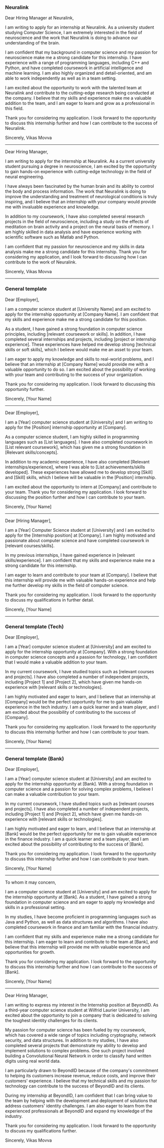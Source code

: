 ### Neuralink

Dear Hiring Manager at Neuralink,

I am writing to apply for an internship at Neuralink. As a university student studying Computer Science, I am extremely interested in the field of neuroscience and the work that Neuralink is doing to advance our understanding of the brain.

I am confident that my background in computer science and my passion for neuroscience make me a strong candidate for this internship. I have experience with a range of programming languages, including C++ and Python, and have completed coursework in artificial intelligence and machine learning. I am also highly organized and detail-oriented, and am able to work independently as well as in a team setting.

I am excited about the opportunity to work with the talented team at Neuralink and contribute to the cutting-edge research being conducted at the company. I believe that my skills and experience make me a valuable addition to the team, and I am eager to learn and grow as a professional in this field.

Thank you for considering my application. I look forward to the opportunity to discuss this internship further and how I can contribute to the success of Neuralink.

Sincerely,
Vikas Movva

---
Dear Hiring Manager,

I am writing to apply for the internship at Neuralink. As a current university student pursuing a degree in neuroscience, I am excited by the opportunity to gain hands-on experience with cutting-edge technology in the field of neural engineering.

I have always been fascinated by the human brain and its ability to control the body and process information. The work that Neuralink is doing to improve the understanding and treatment of neurological conditions is truly inspiring, and I believe that an internship with your company would provide me with invaluable experience and knowledge.

In addition to my coursework, I have also completed several research projects in the field of neuroscience, including a study on the effects of meditation on brain activity and a project on the neural basis of memory. I am highly skilled in data analysis and have experience working with scientific software such as Matlab and Python.

I am confident that my passion for neuroscience and my skills in data analysis make me a strong candidate for this internship. Thank you for considering my application, and I look forward to discussing how I can contribute to the work of Neuralink.

Sincerely, Vikas Movva

---
### General template

Dear [Employer],

I am a computer science student at [University Name] and am excited to apply for the internship opportunity at [Company Name]. I am confident that my skills and experience make me a strong candidate for this position.

As a student, I have gained a strong foundation in computer science principles, including [relevant coursework or skills]. In addition, I have completed several internships and projects, including [project or internship experience]. These experiences have helped me develop strong [technical skills or soft skills], which I believe would make me an asset to your team.

I am eager to apply my knowledge and skills to real-world problems, and I believe that an internship at [Company Name] would provide me with a valuable opportunity to do so. I am excited about the possibility of working with your team and contributing to the success of your organization.

Thank you for considering my application. I look forward to discussing this opportunity further.

Sincerely, [Your Name]

---
Dear [Employer],

I am a [Year] computer science student at [University] and I am writing to apply for the [Position] internship opportunity at [Company].

As a computer science student, I am highly skilled in programming languages such as [List languages]. I have also completed coursework in [List relevant coursework], which has given me a strong foundation in [Relevant skills/concepts].

In addition to my academic experience, I have also completed [Relevant internships/experience], where I was able to [List achievements/skills developed]. These experiences have allowed me to develop strong [Skill] and [Skill] skills, which I believe will be valuable in the [Position] internship.

I am excited about the opportunity to intern at [Company] and contribute to your team. Thank you for considering my application. I look forward to discussing the position further and how I can contribute to your team.

Sincerely, [Your Name]

---
Dear [Hiring Manager],

I am a [Year] Computer Science student at [University] and I am excited to apply for the [Internship position] at [Company]. I am highly motivated and passionate about computer science and have completed coursework in [relevant courses/skills].

In my previous internships, I have gained experience in [relevant skills/experience]. I am confident that my skills and experience make me a strong candidate for this internship.

I am eager to learn and contribute to your team at [Company]. I believe that this internship will provide me with valuable hands-on experience and help me further develop my skills in the field of computer science.

Thank you for considering my application. I look forward to the opportunity to discuss my qualifications in further detail.

Sincerely, [Your Name]

---
### General template (Tech)
Dear [Employer],

I am a [Year] computer science student at [University] and am excited to apply for the internship opportunity at [Company]. With a strong foundation in computer science concepts and a passion for technology, I am confident that I would make a valuable addition to your team.

In my current coursework, I have studied topics such as [relevant courses and projects]. I have also completed a number of independent projects, including [Project 1] and [Project 2], which have given me hands-on experience with [relevant skills or technologies].

I am highly motivated and eager to learn, and I believe that an internship at [Company] would be the perfect opportunity for me to gain valuable experience in the tech industry. I am a quick learner and a team player, and I am excited about the possibility of contributing to the success of [Company].

Thank you for considering my application. I look forward to the opportunity to discuss this internship further and how I can contribute to your team.

Sincerely, [Your Name]

---
### General template (Bank)

Dear [Employer],

I am a [Year] computer science student at [University] and am excited to apply for the internship opportunity at [Bank]. With a strong foundation in computer science and a passion for solving complex problems, I believe I can make a valuable contribution to your team.

In my current coursework, I have studied topics such as [relevant courses and projects]. I have also completed a number of independent projects, including [Project 1] and [Project 2], which have given me hands-on experience with [relevant skills or technologies].

I am highly motivated and eager to learn, and I believe that an internship at [Bank] would be the perfect opportunity for me to gain valuable experience in the finance industry. I am a quick learner and a team player, and I am excited about the possibility of contributing to the success of [Bank].

Thank you for considering my application. I look forward to the opportunity to discuss this internship further and how I can contribute to your team.

Sincerely, [Your Name]

---
To whom it may concern,

I am a computer science student at [University] and am excited to apply for the internship opportunity at [Bank]. As a student, I have gained a strong foundation in computer science and am eager to apply my knowledge and skills in a professional setting.

In my studies, I have become proficient in programming languages such as Java and Python, as well as data structures and algorithms. I have also completed coursework in finance and am familiar with the financial industry.

I am confident that my skills and experience make me a strong candidate for this internship. I am eager to learn and contribute to the team at [Bank], and believe that this internship will provide me with valuable experience and opportunities for growth.

Thank you for considering my application. I look forward to the opportunity to discuss this internship further and how I can contribute to the success of [Bank].

Sincerely, [Your Name]

---
Dear Hiring Manager,

I am writing to express my interest in the Internship position at BeyondID. As a third-year computer science student at Wilfrid Laurier University, I am excited about the opportunity to join a company that is dedicated to solving the toughest identity challenges for its clients.

My passion for computer science has been fueled by my coursework, which has covered a wide range of topics including cryptography, network security, and data structures. In addition to my studies, I have also completed several projects that demonstrate my ability to develop and implement solutions to complex problems. One such project involved building a Convolutional Neural Network in order to classify hand written digits using real world data.

I am particularly drawn to BeyondID because of the company's commitment to helping its customers increase revenue, reduce costs, and improve their customers' experience. I believe that my technical skills and my passion for technology can contribute to the success of BeyondID and its clients.

During my internship at BeyondID, I am confident that I can bring value to the team by helping with the development and deployment of solutions that address customers' identity challenges. I am also eager to learn from the experienced professionals at BeyondID and expand my knowledge of the industry.

Thank you for considering my application. I look forward to the opportunity to discuss my qualifications further.

Sincerely, Vikas Movva